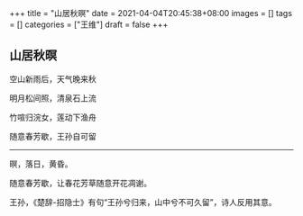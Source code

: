 +++
title = "山居秋暝"
date = 2021-04-04T20:45:38+08:00
images = []
tags = []
categories = ["王维"]
draft = false
+++

## 山居秋暝

空山新雨后，天气晚来秋

明月松间照，清泉石上流

竹喧归浣女，莲动下渔舟

随意春芳歇，王孙自可留

---

暝，落日，黄昏。

随意春芳歇，让春花芳草随意开花凋谢。

王孙，《楚辞-招隐士》有句“王孙兮归来，山中兮不可久留”，诗人反用其意。
